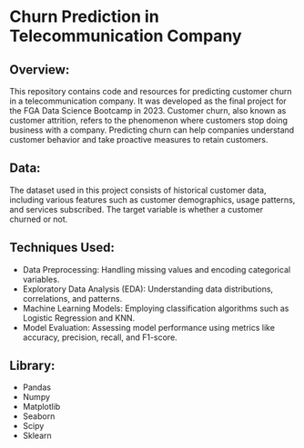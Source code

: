 # Churn Prediction in Telecommunication Company
## Overview:
This repository contains code and resources for predicting customer churn in a telecommunication company. It was developed as the final project for the FGA Data Science Bootcamp in 2023. Customer churn, also known as customer attrition, refers to the phenomenon where customers stop doing business with a company. Predicting churn can help companies understand customer behavior and take proactive measures to retain customers.

## Data:
The dataset used in this project consists of historical customer data, including various features such as customer demographics, usage patterns, and services subscribed. The target variable is whether a customer churned or not.

## Techniques Used:
- Data Preprocessing: Handling missing values and encoding categorical variables.
- Exploratory Data Analysis (EDA): Understanding data distributions, correlations, and patterns.
- Machine Learning Models: Employing classification algorithms such as Logistic Regression and KNN.
- Model Evaluation: Assessing model performance using metrics like accuracy, precision, recall, and F1-score.

## Library:
- Pandas
- Numpy
- Matplotlib
- Seaborn
- Scipy
- Sklearn
